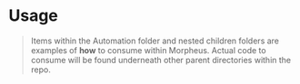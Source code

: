 # Usage
> Items within the Automation folder and nested children folders are examples of **how** to consume within Morpheus.
> Actual code to consume will be found underneath other parent directories within the repo.
